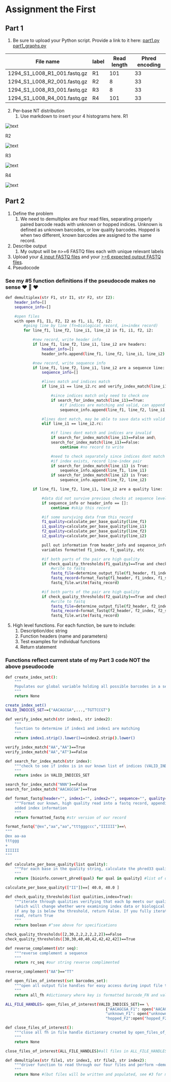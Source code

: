 # Assignment the First

## Part 1

1. Be sure to upload your Python script. Provide a link to it here: 
[part1.py](https://github.com/jemdhb/Demultiplex/blob/master/Assignment-the-first/part1.py)
[part1_graphs.py](https://github.com/jemdhb/Demultiplex/blob/master/Assignment-the-first/part1_graphs.py)


| File name | label | Read length | Phred encoding |
|---|---|---|---|
| 1294_S1_L008_R1_001.fastq.gz | R1  | 101 | 33 |
| 1294_S1_L008_R2_001.fastq.gz | R2 | 8 | 33 |
| 1294_S1_L008_R3_001.fastq.gz | R3 | 8 | 33 |
| 1294_S1_L008_R4_001.fastq.gz | R4 | 101 | 33 |

2. Per-base NT distribution
    1. Use markdown to insert your 4 histograms here.
R1

![text](results/R1_means.png)

R2

![text](results/R2_means.png)

R3

![text](results/R3_means.png)

R4

![text](results/R4_means.png)

## Part 2

1. Define the problem
    1. We need to demultiplex are four read files, separating properly paired barcode reads with unknown or hopped indices. Unknown is defined as unknown barcodes, or low quality barcodes. Hopped is when two different, known barcodes are assigned to the same record. 
2. Describe output
    1. My output will be n>=6 FASTQ files each with unique relevant labels
3. Upload your [4 input FASTQ files](../TEST-input_FASTQ) and your [>=6 expected output FASTQ files](../TEST-output_FASTQ).
4. Pseudocode

### See my #5 function definitions if the pseudocode makes no sense :heart: :duck: :heart:

```bash
def demultiplex(str F1, str I1, str F2, str I2):
    header_info=[]
    sequence_info=[]

    #open files
    with open F1, I1, F2, I2 as f1, i1, f2, i2:
        #going line by line (fn=biological record, in=index record)
        for line_f1, line_f2, line_i1, line_i2 in f1, i1, f2, i2:

            #new record, write header info
            if line_f1, line_f2, line_i1, line_i2 are headers:
                header_info=[]
                header_info.append(line_f1, line_f2, line_i1, line_i2)

            #new record, write sequence info
            if line_f1, line_f2, line_i1, line_i2 are a sequence line:
                sequence_info=[]

                #lines match and indices match
                if line_i1 == line_i2.rc and verify_index_match(line_i1, line_i2): 

                    #since indices match only need to check one
                    if search_for_index_match(line_i1)==True:
                        #if indices are matching and valid, can append all data
                        sequence_info.append(line_f1, line_f2, line_i1, line_i2)

                #lines dont match, may be able to save data with valid indices
                elif line_i1 == line_i2.rc:

                    #if lines dont match and indices are invalid
                    if search_for_index_match(line_i1)==False and\
                    search_for_index_match(line_i1)==False:
                        continue #no record to write

                    #need to check separately since indices dont match
                    #if index exists, record line-index pair
                    if search_for_index_match(line_i1) is True:
                        sequence_info.append(line_f1, line_i1)
                    if search_for_index_match(line_i2) is True:
                        sequence_info.append(line_f2, line_i2)

            if line_f1, line_f2, line_i1, line_i2 are a quality line:

                #data did not survive previous checks at sequence level
                if sequence_info or header_info == []:
                    continue #skip this record

                #if some surviving data from this record
                f1_quality=calculate_per_base_quality(line_f1)
                i1_quality=calculate_per_base_quality(line_i1)
                f2_quality=calculate_per_base_quality(line_f2)
                i2_quality=calculate_per_base_quality(line_i2)

                pull out information from header_info and sequence_info into named
                variables formatted f1_index, f1_quality, etc

                #if both parts of the pair are high quality
                if check_quality_thresholds(f1_quality)==True and check_quality_thresholds(i1_quality)==True:
                    #write to fastq
                    fastq_file=determine_output_file(f1_header, f1_index, f1_sequence, f1_quality)
                    fastq_record=format_fastq(f1_header, f1_index, f1_sequence, f1_quality)
                    fastq_file.write(fastq_record)

                #if both parts of the pair are high quality
                if check_quality_thresholds(f2_quality)==True and check_quality_thresholds(i2_quality)==True:
                    #write to fastq
                    fastq_file=determine_output_file(f2_header, f2_index, f2_sequence, f2_quality)
                    fastq_record=format_fastq(f2_header, f2_index, f2_sequence, f2_quality)
                    fastq_file.write(fastq_record)

```

5. High level functions. For each function, be sure to include:
    1. Description/doc string
    2. Function headers (name and parameters)
    3. Test examples for individual functions
    4. Return statement

### Functions reflect current state of my Part 3 code NOT the above pseudocode

```bash
def create_index_set():
    """
    Populates our global variable holding all possible barcodes in a set from indexes.txt
    """
    return None

create_index_set()
VALID_INDICES_SET==("AACAGCGA",...,"TGTTCCGT")
```

```bash
def verify_index_match(str index1, str index2):
    """
    function to determine if index1 and index1 are matching
    """
    return index1.strip().lower()==index2.strip().lower()

verify_index_match("AA","AA")==True
verify_index_match("AA","AT")==False
```

```bash
def search_for_index_match(str index):
    """check to see if index is in our known list of indices (VALID_INDICES_SET)
    """
    return index in VALID_INDICES_SET

search_for_index_match("NNN")==False
search_for_index_match("AACAGCGA")==True
```

```bash
def format_fastq(header="", index1="", index2="", sequence="", quality=""):
    """Format our known, high quality read into a fastq record, appending on the 
    added index information
    """
    return formatted_fastq #str version of our record

format_fastq("@ex","aa","aa","tttgggccc","IIIIII")==\
"""
@ex aa-aa
tttggg
+
IIIIII
"""
```

```bash
def calculate_per_base_quality(list quality):
    """For each base in the quality string, calculate the phred33 quality score
    """
    return [bioinfo.convert_phred(qual) for qual in quality] #list of quality floats

calculate_per_base_quality(["II"])==[ 40.0, 40.0 ]
```

```bash
def check_quality_thresholds(list qualities,index=True):
    """iterate through qualities verifying that each bp meets our quality threshold
    (which will change whether were examining index data or biological read data)
    if any bp is below the threshold, return False. If you fully iterate through the
    read, return True
    """
    return boolean #^see above for specifications

check_quality_thresholds([2,30,2,2,2,2,2,2])==False
check_quality_thresholds([30,30,40,40,42,42,42,42])==True
```

```bash
def reverse_complement(str seq):
    """reverse complement a sequence
    """
    return rc_seq #our string reverse complimented

reverse_complement("AA")=="TT"
```

```bash
def open_files_of_interest(set barcodes_set):
    """open all output file handles for easy access during input file traversal
    """
    return all_fh #dictionary where key is formatted barcode_FN and value is relevant fh

ALL_FILE_HANDLES= open_files_of_interest(VALID_INDICES_SET)== \
                                            {"AACAGCGA_F1": open("AACAGCGA_F1.fq","w"),
                                            "unknown_F1": open("unknown_F1.fq","w"),
                                            "hopped_F2":open("hopped_F2.fq","w"),...}
```

```bash
def close_files_of_interest():
    """close all fh in file handle dictionary created by open_files_of_interest
    """
    return None

close_files_of_interest(ALL_FILE_HANDLES)#all files in ALL_FILE_HANDLES will be closed
```

```bash
def demultiplex(str file1, str index1, str file2, str index2):
    """driver function to read through our four files and perform ~demultiplexing~
    """
    return None #(but files will be written and populated, see #3 for more details)
```
